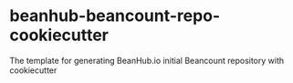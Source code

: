 # beanhub-beancount-repo-cookiecutter
The template for generating BeanHub.io initial Beancount repository with cookiecutter
